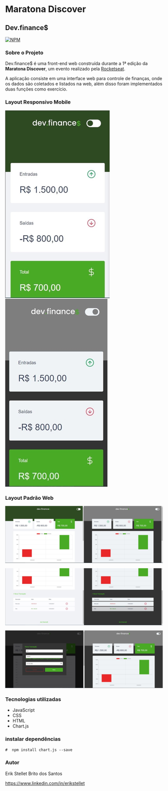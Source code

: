 # Maratona Discover

## Dev.finance$ 
[![NPM](https://img.shields.io/npm/l/react)](https://github.com/devsuperior/sds1-wmazoni/blob/master/LICENSE) 

### Sobre o Projeto
Dev.finance$ é uma front-end web construída durante a 1ª edição da **Maratona Discover**, um evento realizado pela [Rocketseat](https://rocketseat.com.br/).

A aplicação consiste em uma interface web para controle de finanças, onde os dados são coletados e listados na web, além disso foram implementados duas funções como exercício.

### Layout Responsivo Mobile
![Web 1](./assets/mobile-1.jpg)
![Web 2](./assets/mobile-2.jpg)

### Layout Padrão Web
![Web 1](./assets/web-1.jpg)

![Web 2](./assets/web-2.jpg)

![Web 3](./assets/web-2-form.jpg)


### Tecnologias utilizadas
- JavaScript
- CSS
- HTML
- Chart.js

### instalar dependências
```
#  npm install chart.js --save
```

### Autor
Erik Stellet Brito dos Santos

https://www.linkedin.com/in/erikstellet
